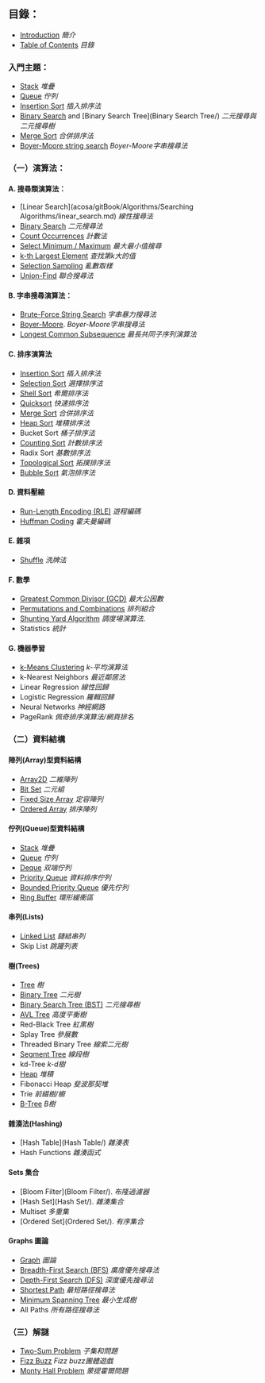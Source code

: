 ## 目錄：

- [Introduction](README.md)  *簡介*
- [Table of Contents](SUMMARY.md) *目錄*

### 入門主題：

- [Stack](stack.md)  *堆疊*
- [Queue](queue.md) *佇列*
- [Insertion Sort](insertion_sort.md)  *插入排序法*
- [Binary Search](binary_search.md) and [Binary Search Tree](Binary Search Tree/)  *二元搜尋與二元搜尋樹*
- [Merge Sort](merge_sort.md)  *合併排序法*
- [Boyer-Moore string search](boyer-moore.md) *Boyer-Moore字串搜尋法*

### （一）演算法：

#### A. 搜尋類演算法：

- [Linear Search](acosa/gitBook/Algorithms/Searching Algorithms/linear_search.md) *線性搜尋法*
- [Binary Search](binary_search.md) *二元搜尋法*
- [Count Occurrences](count_occurrences.md) *計數法*
- [Select Minimum / Maximum](select_minimum_maximum.md) *最大最小值搜尋*
- [k-th Largest Element](kth_largest_element.md) *查找第k大的值*
- [Selection Sampling](selection_sampling.md) *亂數取樣*
- [Union-Find](union-find.md) *聯合搜尋法*

#### B. 字串搜尋演算法：

- [Brute-Force String Search](brute-force_string_search.md) *字串暴力搜尋法*
- [Boyer-Moore](Boyer-Moore/). *Boyer-Moore字串搜尋法*
- [Longest Common Subsequence](longest_common_subsequence.md) *最長共同子序列演算法*

#### C. 排序演算法

- [Insertion Sort](insertion_sort.md) *插入排序法*
- [Selection Sort](selection_sort.md) *選擇排序法*
- [Shell Sort](shell_sort.md) *希爾排序法*
- [Quicksort](quicksort.md) *快速排序法*
- [Merge Sort](merge_sort.md) *合併排序法*
- [Heap Sort](heap_sort.md) *堆積排序法*
- Bucket Sort *桶子排序法*
- [Counting Sort](counting_sort.md) *計數排序法*
- Radix Sort *基數排序法*
- [Topological Sort](topological_sort.md) *拓撲排序法*
- [Bubble Sort](bubble_sort.md) *氣泡排序法*

#### D. 資料壓縮

- [Run-Length Encoding (RLE)](run-length_encoding.md) *遊程編碼*
- [Huffman Coding](huffmancoding_md.md) *霍夫曼編碼*

#### E. 雜項

- [Shuffle](shuffle.md) *洗牌法*

#### F. 數學

- [Greatest Common Divisor (GCD)](gcd.md) *最大公因數*
- [Permutations and Combinations](combinatorics.md) *排列組合*
- [Shunting Yard Algorithm](shunting_yard.md) *調度場演算法*.
- Statistics *統計*

#### G. 機器學習

- [k-Means Clustering](k-means.md) *k-平均演算法*
- k-Nearest Neighbors *最近鄰居法*
- Linear Regression *線性回歸*
- Logistic Regression  *羅輯回歸*
- Neural Networks *神經網路*
- PageRank *佩奇排序演算法/網頁排名*

### （二）資料結構

#### 陣列(Array)型資料結構

- [Array2D](array2d.md)  *二維陣列*
- [Bit Set](bit_set.md) *二元組*
- [Fixed Size Array](fixed_size_array.md) *定容陣列*
- [Ordered Array](ordered_array.md) *排序陣列*

#### 佇列(Queue)型資料結構

- [Stack](stack.md)  *堆疊*
- [Queue](queue.md)  *佇列*
- [Deque](deque.md) *双端佇列*
- [Priority Queue](priority_queue.md) *資料排序佇列*
- [Bounded Priority Queue](bounded_priority_queue.md) *優先佇列*
- [Ring Buffer](ring_buffer.md) *環形緩衝區*

#### 串列(Lists)

- [Linked List](linked_list.md) *鏈結串列*
- Skip List *跳躍列表*

#### 樹(Trees)

- [Tree](tree.md) *樹*
- [Binary Tree](binary_tree.md) *二元樹*
- [Binary Search Tree (BST)](binary_search_tree.md) *二元搜尋樹*
- [AVL Tree](avl_tree.md) *高度平衡樹*
- Red-Black Tree *紅黑樹*
- Splay Tree *參展數*
- Threaded Binary Tree *線索二元樹*
- [Segment Tree](segment_tree.md) *線段樹*
- kd-Tree *k-d樹*
- [Heap](heap.md) *堆積*
- Fibonacci Heap *斐波那契堆*
- Trie *前綴樹/櫥*
- [B-Tree](b_tree.md) *B樹*

#### 雜湊法(Hashing)

- [Hash Table](Hash Table/) *雜湊表*
- Hash Functions *雜湊函式*

#### Sets 集合

- [Bloom Filter](Bloom Filter/). *布隆過濾器*
- [Hash Set](Hash Set/). *雜湊集合*
- Multiset *多重集*
- [Ordered Set](Ordered Set/). *有序集合*

#### Graphs 圖論

- [Graph](graph.md) *圖論*
- [Breadth-First Search (BFS)](breadth-first_search.md) *廣度優先搜尋法*
- [Depth-First Search (DFS)](depth-first_search.md) *深度優先搜尋法*
- [Shortest Path](shortest_path_28unweighted29.md) *最短路徑搜尋法*
- [Minimum Spanning Tree](minimum_spanning_tree_28unweighted29.md) *最小生成樹*
- All Paths *所有路徑搜尋法*

### （三）解謎

- [Two-Sum Problem](two-sum_problem.md) *子集和問題*
- [Fizz Buzz](fizz_buzz.md) *Fizz buzz團體遊戲*
- [Monty Hall Problem](monty_hall_problem.md)  *蒙提霍爾問題*